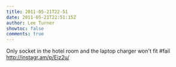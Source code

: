 ```yaml
---
title: 2011-05-21T22-51
date: 2011-05-21T22:51:15Z
author: Lee Turner
showtoc: false
comments: true
---
```


Only socket in the hotel room and the laptop charger won't fit #fail http://instagr.am/p/Eiz2u/

